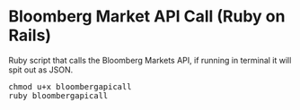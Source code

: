 # Bloomberg Market API Call (Ruby on Rails) 
Ruby script that calls the Bloomberg Markets API, if running in terminal it will spit out as JSON. 

<pre>chmod u+x bloombergapicall
ruby bloombergapicall</pre>
